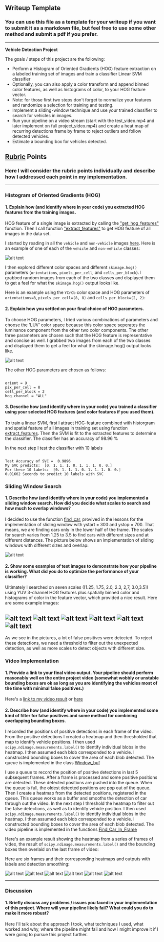 ## Writeup Template
### You can use this file as a template for your writeup if you want to submit it as a markdown file, but feel free to use some other method and submit a pdf if you prefer.

---

**Vehicle Detection Project**

The goals / steps of this project are the following:

* Perform a Histogram of Oriented Gradients (HOG) feature extraction on a labeled training set of images and train a classifier Linear SVM classifier
* Optionally, you can also apply a color transform and append binned color features, as well as histograms of color, to your HOG feature vector. 
* Note: for those first two steps don't forget to normalize your features and randomize a selection for training and testing.
* Implement a sliding-window technique and use your trained classifier to search for vehicles in images.
* Run your pipeline on a video stream (start with the test_video.mp4 and later implement on full project_video.mp4) and create a heat map of recurring detections frame by frame to reject outliers and follow detected vehicles.
* Estimate a bounding box for vehicles detected.

[//]: # (Image References)
[image1]: ./output_images/CarAndNotCar.jpg
[image2]: ./output_images/frame1.png
[image3]: ./output_images/frame2.png
[image4]: ./output_images/frame3.png
[image5]: ./output_images/frame4.png
[image6]: ./output_images/frame5.png
[image7]: ./output_images/frame6.png
[image8]: ./output_images/Serie_frame1.png
[image9]: ./output_images/Serie_frame2.png
[image10]: ./output_images/Serie_frame3.png
[image11]: ./output_images/Serie_frame4.png
[image12]: ./output_images/Serie_frame5.png
[image13]: ./output_images/Serie_frame6.png
[image14]: ./output_images/SlidingWindow.png
[image15]: ./output_images/Hog_vis.png
[video1]: ./project_video.mp4

## [Rubric](https://review.udacity.com/#!/rubrics/513/view) Points
### Here I will consider the rubric points individually and describe how I addressed each point in my implementation.  

---

### Histogram of Oriented Gradients (HOG)

#### 1. Explain how (and identify where in your code) you extracted HOG features from the training images.

HOG feature of a single image is extracted by calling the ["get_hog_features"](https://github.com/truongconghiep/CarND-Vehicle-Detection/blob/67ec1117045f814ef2d42f0b2b4f6f1f01e808d7/lesson_functions.py#L20) function. Then I call function ["extract_features"](https://github.com/truongconghiep/CarND-Vehicle-Detection/blob/67ec1117045f814ef2d42f0b2b4f6f1f01e808d7/lesson_functions.py#L114) to get HOG feature of all images in the data set.

I started by reading in all the `vehicle` and `non-vehicle` images [here](https://github.com/truongconghiep/CarND-Vehicle-Detection/blob/67ec1117045f814ef2d42f0b2b4f6f1f01e808d7/Training_Model.py#L63).  Here is an example of one of each of the `vehicle` and `non-vehicle` classes:

![alt text][image1]

I then explored different color spaces and different `skimage.hog()` parameters (`orientations`, `pixels_per_cell`, and `cells_per_block`).  I grabbed random images from each of the two classes and displayed them to get a feel for what the `skimage.hog()` output looks like.

Here is an example using the `YCrCb` color space and HOG parameters of `orientations=8`, `pixels_per_cell=(8, 8)` and `cells_per_block=(2, 2)`:




#### 2. Explain how you settled on your final choice of HOG parameters.

To choose HOG parameters, I tried various combinations of parameters and choose the 'LUV' color space because this color space seperates the luminance component from the other two color components. The other three parameters are chosen such that the HOG feature is representative and concise as well. I grabbed two images from each of the two classes and displayed them to get a feel for what the skimage.hog() output looks like.

![alt text][image15]

The other HOG parameters are chosen as follows:

<pre><code>
orient = 9
pix_per_cell = 8
cell_per_block = 2
hog_channel = "ALL"
</code></pre>

#### 3. Describe how (and identify where in your code) you trained a classifier using your selected HOG features (and color features if you used them).


To train a linear SVM, first I attract HOG-feature combined with historgram and spatial feature of all images in training set using function [extract_features](https://github.com/truongconghiep/CarND-Vehicle-Detection/blob/becb31638bcbb64c881d689348e4f90ceccd00f4/Training_Model.py#L71). Then the SVM is fit to the extracted features to determine the classifier. The classifier has an accuracy of 98.96 %

In the next step I test the classifier with 10 labels
<pre><code>
Test Accuracy of SVC =  0.9896
My SVC predicts:  [0. 1. 1. 1. 0. 1. 1. 1. 0. 0.]
For these 10 labels:  [0. 1. 1. 1. 0. 1. 1. 1. 0. 0.]
0.01602 Seconds to predict 10 labels with SVC
</code></pre>

### Sliding Window Search

#### 1. Describe how (and identify where in your code) you implemented a sliding window search.  How did you decide what scales to search and how much to overlap windows?

I decided to use the function [find_car](https://github.com/truongconghiep/CarND-Vehicle-Detection/blob/9f4264e3ea43335af99936a2cc4c163e36da1bc8/lesson_functions.py#L165), provived in the lessons for the implementation of sliding window with ystart = 300 and ystop = 700. That means, we are finding cars only in the lower half of the frame. The scales for search varies from 1.25 to 3.5 to find cars with different sizes and at different distances. The picture below shows an implementation of sliding windows with different sizes and overlap:

![alt text][image14]

#### 2. Show some examples of test images to demonstrate how your pipeline is working.  What did you do to optimize the performance of your classifier?

Ultimately I searched on seven scales ([1.25, 1.75, 2.0, 2.3, 2,7, 3.0,3.5]) using YUV 3-channel HOG features plus spatially binned color and histograms of color in the feature vector, which provided a nice result.  Here are some example images:

![alt text][image2]
![alt text][image3]
![alt text][image4]
![alt text][image5]
![alt text][image6]
![alt text][image7]
---
 
As we see in the pictures, a lot of false positives were detected. To reject these detections, we need a threshold to filter out the unexpected detection, as well as more scales to detect objects with different size.
 
### Video Implementation

#### 1. Provide a link to your final video output.  Your pipeline should perform reasonably well on the entire project video (somewhat wobbly or unstable bounding boxes are ok as long as you are identifying the vehicles most of the time with minimal false positives.)
Here's a [link to my video result](https://www.youtube.com/watch?v=l11FoZUxuu8&feature=youtu.be) or [here](https://github.com/truongconghiep/CarND-Vehicle-Detection/blob/master/output_test_video.mp4)


#### 2. Describe how (and identify where in your code) you implemented some kind of filter for false positives and some method for combining overlapping bounding boxes.

I recorded the positions of positive detections in each frame of the video.  From the positive detections I created a heatmap and then thresholded that map to identify vehicle positions.  I then used `scipy.ndimage.measurements.label()` to identify individual blobs in the heatmap.  I then assumed each blob corresponded to a vehicle.  I constructed bounding boxes to cover the area of each blob detected. The queue is implemented in the class [Window_buf](https://github.com/truongconghiep/CarND-Vehicle-Detection/blob/724cf433e2fc4a3923a70daa8b86d1a53cb8bf67/Finding_Car.py#L16)

I use a queue to record the position of positive detections in last 5 subsequent frames. After a frame is processed and some positive positions are detected. These detected positions are pushed into the queue. When the queue is full, the oldest detected positions are pop out of the queue. Then I create a heatmap from the detected positions, registered in the queue. This queue works as a buffer and smooths the detection of car through out the video. In the next step I threshold the heatmap to filter out the false detections, as well as to identify vehicle position. I then used `scipy.ndimage.measurements.label()` to identify individual blobs in the heatmap.  I then assumed each blob corresponded to a vehicle.  I constructed bounding boxes to cover the area of each blob detected. The video pipeline is implemented in the functions [Find_Car_In_Frame](https://github.com/truongconghiep/CarND-Vehicle-Detection/blob/5de3d8ab7eb323841ce15c1d471fa7e9728d9e1d/Detecting_In_Video.py#L15)


Here's an example result showing the heatmap from a series of frames of video, the result of `scipy.ndimage.measurements.label()` and the bounding boxes then overlaid on the last frame of video:

Here are six frames and their corresponding heatmaps and outputs with labels and detection smoothing:

![alt text][image8]
![alt text][image9]
![alt text][image10]
![alt text][image11]
![alt text][image12]
![alt text][image13]

---

### Discussion

#### 1. Briefly discuss any problems / issues you faced in your implementation of this project.  Where will your pipeline likely fail?  What could you do to make it more robust?

Here I'll talk about the approach I took, what techniques I used, what worked and why, where the pipeline might fail and how I might improve it if I were going to pursue this project further.  

